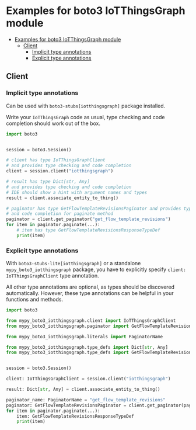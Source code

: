 <a id="examples-for-boto3-iotthingsgraph-module"></a>

# Examples for boto3 IoTThingsGraph module

- [Examples for boto3 IoTThingsGraph module](#examples-for-boto3-iotthingsgraph-module)
  - [Client](#client)
    - [Implicit type annotations](#implicit-type-annotations)
    - [Explicit type annotations](#explicit-type-annotations)

<a id="client"></a>

## Client

<a id="implicit-type-annotations"></a>

### Implicit type annotations

Can be used with `boto3-stubs[iotthingsgraph]` package installed.

Write your `IoTThingsGraph` code as usual, type checking and code completion
should work out of the box.

```python
import boto3


session = boto3.Session()

# client has type IoTThingsGraphClient
# and provides type checking and code completion
client = session.client("iotthingsgraph")

# result has type Dict[str, Any]
# and provides type checking and code completion
# IDE should show a hint with argument names and types
result = client.associate_entity_to_thing()

# paginator has type GetFlowTemplateRevisionsPaginator and provides type checking
# and code completion for paginate method
paginator = client.get_paginator("get_flow_template_revisions")
for item in paginator.paginate(...):
    # item has type GetFlowTemplateRevisionsResponseTypeDef
    print(item)
```

<a id="explicit-type-annotations"></a>

### Explicit type annotations

With `boto3-stubs-lite[iotthingsgraph]` or a standalone
`mypy_boto3_iotthingsgraph` package, you have to explicitly specify
`client: IoTThingsGraphClient` type annotation.

All other type annotations are optional, as types should be discovered
automatically. However, these type annotations can be helpful in your functions
and methods.

```python
import boto3

from mypy_boto3_iotthingsgraph.client import IoTThingsGraphClient
from mypy_boto3_iotthingsgraph.paginator import GetFlowTemplateRevisionsPaginator

from mypy_boto3_iotthingsgraph.literals import PaginatorName

from mypy_boto3_iotthingsgraph.type_defs import Dict[str, Any]
from mypy_boto3_iotthingsgraph.type_defs import GetFlowTemplateRevisionsResponseTypeDef


session = boto3.Session()

client: IoTThingsGraphClient = session.client("iotthingsgraph")

result: Dict[str, Any] = client.associate_entity_to_thing()

paginator_name: PaginatorName = "get_flow_template_revisions"
paginator: GetFlowTemplateRevisionsPaginator = client.get_paginator(paginator_name)
for item in paginator.paginate(...):
    item: GetFlowTemplateRevisionsResponseTypeDef
    print(item)
```
